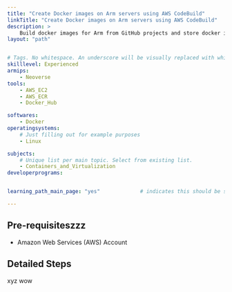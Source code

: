 ```yaml
---
title: "Create Docker images on Arm servers using AWS CodeBuild" 
linkTitle: "Create Docker images on Arm servers using AWS CodeBuild"
description: >
    Build docker images for Arm from GitHub projects and store docker images in Docker Hub and AWS ECR.
layout: "path"


# Tags. No whitespace. An underscore will be visually replaced with whitespace.
skilllevel: Experienced
armips:
    - Neoverse
tools:
    - AWS_EC2
    - AWS_ECR
    - Docker_Hub

softwares:
    - Docker
operatingsystems:
    # Just filling out for example purposes
    - Linux

subjects:
    # Unique list per main topic. Select from existing list.
    - Containers_and_Virtualization
developerprograms:


learning_path_main_page: "yes"             # indicates this should be surfaced when looking for related content. Only set for _index.md of learning path content.

---
```


## Pre-requisiteszzz

* Amazon Web Services (AWS) Account 

## Detailed Steps
xyz
wow
